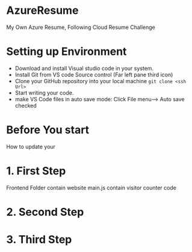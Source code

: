 # AzureResume
My Own Azure Resume, Following Cloud Resume Challenge

# Setting up Environment

- Download and install Visual studio code in your system.
- Install Git from VS code Source control (Far left pane third icon)
- Clone your GitHub repository into your local machine `git clone <ssh Url>`
- Start writing your code.
- make VS Code files in auto save mode: Click File menu--> Auto save checked




# Before You start
How to update your 




# 1. First Step
Frontend Folder contain website
main.js contain visitor counter code

# 2. Second Step

# 3. Third Step



